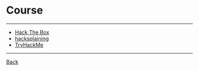 # Course

---

- [Hack The Box](https://app.hackthebox.com/home)
- [hacksplaining](https://www.hacksplaining.com/lessons)
- [TryHackMe](https://tryhackme.com/dashboard)

---

[Back](./../readme.md)
